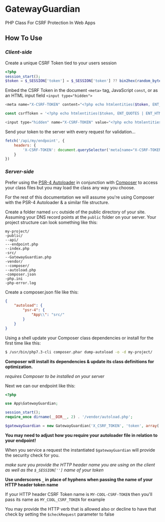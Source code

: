 # GatewayGuardian
PHP Class For CSRF Protection In Web Apps

## How To Use

### ***Client-side***

Create a unique CSRF Token tied to your users session
```php
<?php
session_start();
$token = $_SESSION['token'] = $_SESSION['token'] ?? bin2hex(random_bytes(32));
```
Embed the CSRF Token in the document `<meta>` tag, JavaScript `const`, or as an HTML input field `<input type="hidden">`
```php
<meta name="X-CSRF-TOKEN" content="<?php echo htmlentities($token, ENT_QUOTES | ENT_HTML5, 'UTF-8'); ?>">
```
```php
const csrfToken = '<?php echo htmlentities($token, ENT_QUOTES | ENT_HTML5, 'UTF-8'); ?>'
```
```php
<input type="hidden" name="X-CSRF-TOKEN" value="<?php echo htmlentities($token, ENT_QUOTES | ENT_HTML5, 'UTF-8'); ?>">
```
Send your token to the server with every request for validation...
```javascript
fetch('/api/my/endpoint', {
    headers: {
        'X-CSRF-TOKEN': document.querySelector('meta[name="X-CSRF-TOKEN"]').content
    }
})
```

### ***Server-side***

Prefer using the [PSR-4 Autoloader](https://www.php-fig.org/psr/psr-4/) in conjunction with [Composer](https://getcomposer.org/) to access your class files but you may load the class any way you choose.

For the rest of this documentation we will assume you're using Composer with the PSR-4 Autoloader & a similar file structure.

Create a folder named `src` outside of the public directory of your site. Assuming your DNS record points at the `public` folder on your server. Your project structure can look something like this:
```
my-project/
-public/
--api/
---endpoint.php
--index.php
-src/
--GatewayGuardian.php
-vendor/
--composer/
--autoload.php
-composer.json
-php.ini
-php-error.log
```
Create a composer.json file like this:
```json
{
    "autoload": {
        "psr-4": {
            "App\\": "src/"
        }
    }
}
```
Using a shell update your Composer class dependencies or install for the first time like this:
```sh
$ /usr/bin/php7.3-cli composer.phar dump-autoload -o -d my-project/
```
**Composer will install its dependencies & update its class definitions for optimization.**

*requires Composer to be installed on your server*

Next we can our endpoint like this:

```php
<?php

use App\GatewayGuardian;

session_start();
require_once dirname(__DIR__, 2) . '/vendor/autoload.php';

$gatewayGuardian = new GatewayGuardian('X_CSRF_TOKEN', 'token', array('POST'), true);
```
**You may need to adjust how you require your autoloader file in relation to your endpoint!**

When you service a request the instantiated `$gatewayGuardian` will provide the security check for you.

*make sure you provide the HTTP header name you are using on the client as well as the `$_SESSION['']` name of your token*

**Use underscores `_` in place of hyphens when passing the name of your HTTP header token name**

If your HTTP header CSRF Token name is `MY-COOL-CSRF-TOKEN` then you'll pass its name as `MY_COOL_CSRF_TOKEN` for example

You may provide the HTTP verb that is allowed also or decline to have that check by setting the `$checkRequest` parameter to false